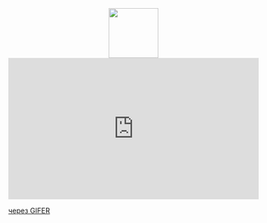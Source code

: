 <div id="header" align="center">
  <img src="https://gifer.com/embed/GiZi" width="100"/>
</div>

<div style="padding-top:56.250%;position:relative;"><iframe src="https://gifer.com/embed/GiZi" width="100%" height="100%" style='position:absolute;top:0;left:0;' ![GiZi]
frameBorder="0" allowFullScreen></iframe></div><p><a href="https://gifer.com">через GIFER</a></p>

<!--
**AlexKulag/AlexKulag** is a ✨ _special_ ✨ repository because its `README.md` (this file) appears on your GitHub profile.

Here are some ideas to get you started:

- 🔭 I’m currently working on ...
- 🌱 I’m currently learning ...
- 👯 I’m looking to collaborate on ...
- 🤔 I’m looking for help with ...
- 💬 Ask me about ...
- 📫 How to reach me: ...
- 😄 Pronouns: ...
- ⚡ Fun fact: ...
-->
